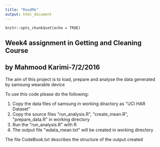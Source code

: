 ```yaml
---
title: "ReadMe"
output: html_document
---
```


```{r setup, include=FALSE}
knitr::opts_chunk$set(echo = TRUE)
```

## Week4 assignment in Getting and Cleaning Course
## by Mahmood Karimi-7/2/2016
The aim of this project is to load, prepare and analyse the data generated by samsung wearable device

To use this code please do the following:
1. Copy the data files of samsung in working diractory as "UCI HAR Dataset"
2. Copy the source files "run_analysis.R", "create_mean.R", "prepare_data.R" in working directory
3. Run the "run_analysis.R" with R
4. The output file "wdata_mean.txt" will be created in working directory

The file CodeBook.txt describes the structure of the output created